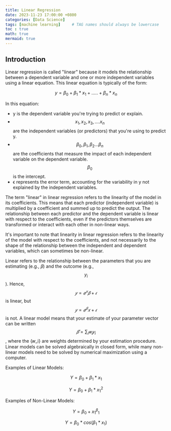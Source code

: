 ```yaml
---
title: Linear Regression
date: 2023-11-23 17:00:00 +0800
categories: [Data Science]
tags: [machine learning]     # TAG names should always be lowercase
toc : true
math: true
mermaid: true
---
```


## Introduction

Linear regression is called "linear" because it models the relationship between a dependent variable and one or more independent variables using a linear equation. This linear equation is typically of the form:

$$ 
y=\beta_0 + \beta_1 * x_1 + .....+ \beta_n * x_n 
$$

In this equation:
- y is the dependent variable you're trying to predict or explain.
- $$ x_1, x_2, x_3,....x_n $$ are the independent variables (or predictors) that you're using to predict y.  
- $$ \beta_0, \beta_1, \beta_2... \beta_n $$ are the coefficients that measure the impact of each independent variable on the dependent variable. $$ \beta_0 $$ is the intercept.
- ϵ represents the error term, accounting for the variability in y not explained by the independent variables.

The term "linear" in linear regression refers to the linearity of the model in its coefficients. This means that each predictor (independent variable) is multiplied by a coefficient and summed up to predict the output. The relationship between each predictor and the dependent variable is linear with respect to the coefficients, even if the predictors themselves are transformed or interact with each other in non-linear ways.

It's important to note that linearity in linear regression refers to the linearity of the model with respect to the coefficients, and not necessarily to the shape of the relationship between the independent and dependent variables, which can sometimes be non-linear.

Linear refers to the relationship between the parameters that you are estimating (e.g., 𝛽) and the outcome (e.g., $$ y_i $$). Hence, $$ 𝑦=𝑒^𝑥 𝛽+𝜖 $$ is linear, but $$ 𝑦=𝑒^𝛽 𝑥+𝜖 $$ is not. A linear model means that your estimate of your parameter vector can be written $$ 𝛽̂ =\sum_{i}𝑤_i 𝑦_i $$
, where the {𝑤_i} are weights determined by your estimation procedure. Linear models can be solved algebraically in closed form, while many non-linear models need to be solved by numerical maximization using a computer.

Examples of Linear Models:

$$
Y = \beta_0 + \beta_1 * x_1
$$

$$
Y = \beta_0 + \beta_1 * x_1 ^2
$$

Examples of Non-Linear Models:

$$
Y = \beta_0 + x_1 ^ \beta_1
$$

$$
Y = \beta_0 * cos(\beta_1 * x_1)
$$






